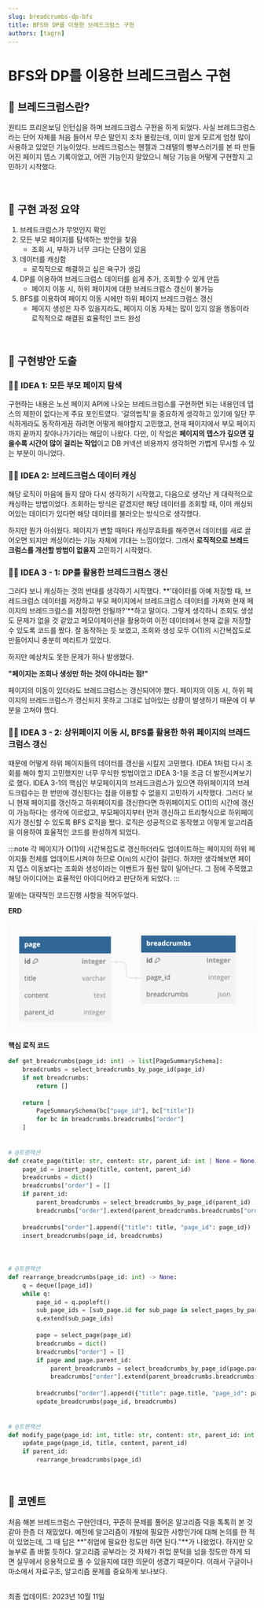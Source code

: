 ```yaml
---
slug: breadcrumbs-dp-bfs
title: BFS와 DP를 이용한 브레드크럼스 구현
authors: [tagrn]
---
```


# BFS와 DP를 이용한 브레드크럼스 구현

## 🎯 브레드크럼스란?

원티드 프리온보딩 인턴십을 하며 브레드크럼스 구현을 하게 되었다. 사실 브레드크럼스라는 단어 자체를 처음 들어서 무슨 말인지 조차 몰랐는데, 이미 알게 모르게 엄청 많이 사용하고 있었던 기능이었다. 브레드크럼스는 헨젤과 그레텔의 빵부스러기를 본 따 만들어진 페이지 뎁스 기록이었고, 어떤 기능인지 알았으니 해당 기능을 어떻게 구현할지 고민하기 시작했다.

<!--truncate-->

<br/>

## 📌 구현 과정 요약

1. 브레드크럼스가 무엇인지 확인
2. 모든 부모 페이지를 탐색하는 방안을 찾음
   - 조회 시, 부하가 너무 크다는 단점이 있음
3. 데이터를 캐싱함
   - 로직적으로 해결하고 싶은 욕구가 생김
4. DP를 이용하여 브레드크럼스 데이터를 쉽게 추가, 조회할 수 있게 만듬
   - 페이지 이동 시, 하위 페이지에 대한 브레드크럼스 갱신이 불가능
5. BFS를 이용하여 페이지 이동 시에만 하위 페이지 브레드크럼스 갱신
   - 페이지 생성은 자주 있을지라도, 페이지 이동 자체는 많이 있지 않을 행동이라 로직적으로 해결된 효율적인 코드 완성

<br/>

## 🔎 구현방안 도출

### 🕵️‍♂️ IDEA 1: 모든 부모 페이지 탐색

구현하는 내용은 노션 페이지 API에 나오는 브레드크럼스를 구현하면 되는 내용인데 뎁스의 제한이 없다는게 주요 포인트였다. '갈의법칙'을 중요하게 생각하고 있기에 일단 무식하게라도 동작하게끔 하려면 어떻게 해야할지 고민했고, 현재 페이지에서 부모 페이지까지 끝까지 찾아나가기라는 해답이 나왔다. 다만, 이 작업은 **페이지의 뎁스가 깊으면 깊을수록 시간이 많이 걸리는 작업**이고 DB 커넥션 비용까지 생각하면 가볍게 무시할 수 있는 부분이 아니었다.

### 🕵️‍♂️ IDEA 2: 브레드크럼스 데이터 캐싱

해당 로직이 마음에 들지 않아 다시 생각하기 시작했고, 다음으로 생각난 게 대략적으로 캐싱하는 방법이었다. 조회하는 방식은 같겠지만 해당 데이터를 조회할 때, 이미 캐싱되어있는 데이터가 있다면 해당 데이터를 불러오는 방식으로 생각했다.

하지만 뭔가 아쉬웠다. 페이지가 변할 때마다 캐싱무효화를 해주면서 데이터를 새로 끌어오면 되지만 캐싱이라는 기능 자체에 기대는 느낌이었다. 그래서 **로직적으로 브레드 크럼스를 개선할 방법이 없을지** 고민하기 시작했다.

### 🕵️‍♂️ IDEA 3 - 1: DP를 활용한 브레드크럼스 갱신

그러다 보니 캐싱하는 것의 반대를 생각하기 시작했다. **'데이터를 아예 저장할 때, 브레드크럼스 데이터를 저장하고 부모 페이지에서 브레드크럼스 데이터를 가져와 현재 페이지의 브레드크럼스를 저장하면 안될까?'**하고 말이다. 그렇게 생각하니 조회도 생성도 문제가 없을 것 같았고 메모이제이션을 활용하여 이전 데이터에서 현재 값을 저장할 수 있도록 코드를 짰다. 잘 동작하는 듯 보였고, 조회와 생성 모두 O(1)의 시간복잡도로 만들어지니 충분히 메리트가 있었다.

하지만 예상치도 못한 문제가 하나 발생했다.

**"페이지는 조회나 생성만 하는 것이 아니라는 점!"**

페이지의 이동이 있더라도 브레드크럼스는 갱신되어야 했다. 페이지의 이동 시, 하위 페이지의 브레드크럼스가 갱신되지 못하고 그대로 남아있는 상황이 발생하기 때문에 이 부분을 고쳐야 했다.

### 🕵️‍♂️ IDEA 3 - 2: 상위페이지 이동 시, BFS를 활용한 하위 페이지의 브레드크럼스 갱신

때문에 어떻게 하위 페이지들의 데이터를 갱신을 시킬지 고민했다. IDEA 1처럼 다시 조회를 해야 할지 고민했지만 너무 무식한 방법이었고 IDEA 3-1을 조금 더 발전시켜보기로 했다. IDEA 3-1의 핵심인 부모페이지의 브레드크럼스가 있으면 하위페이지의 브레드크럼수는 한 번만에 갱신된다는 점을 이용할 수 없을지 고민하기 시작했다. 그러다 보니 현재 페이지를 갱신하고 하위페이지를 갱신한다면 하위페이지도 O(1)의 시간에 갱신이 가능하다는 생각에 이르렀고, 부모페이지부터 먼저 갱신하고 트리형식으로 하위페이지가 갱신할 수 있도록 BFS 로직을 짰다. 로직은 성공적으로 동작했고 이렇게 알고리즘을 이용하여 효율적인 코드를 완성하게 되었다.

:::note
각 페이지가 O(1)의 시간복잡도로 갱신하더라도 업데이트하는 페이지의 하위 페이지들 전체를 업데이트시켜야 하므로 O(n)의 시간이 걸린다. 하지만 생각해보면 페이지 뎁스 이동보다는 조회와 생성이라는 이벤트가 훨씬 많이 일어난다. 그 점에 주목했고 해당 아이디어는 효율적인 아이디어라고 판단하게 되었다.
:::

밑에는 대략적인 코드진행 사항을 적어두었다.

**ERD**

![page-erd](./page-erd.png)

**핵심 로직 코드**

```python
def get_breadcrumbs(page_id: int) -> list[PageSummarySchema]:
    breadcrumbs = select_breadcrumbs_by_page_id(page_id)
    if not breadcrumbs:
        return []

    return [
        PageSummarySchema(bc["page_id"], bc["title"])
        for bc in breadcrumbs.breadcrumbs["order"]
    ]


# @트랜잭션
def create_page(title: str, content: str, parent_id: int | None = None) -> None:
    page_id = insert_page(title, content, parent_id)
    breadcrumbs = dict()
    breadcrumbs["order"] = []
    if parent_id:
        parent_breadcrumbs = select_breadcrumbs_by_page_id(parent_id)
        breadcrumbs["order"].extend(parent_breadcrumbs.breadcrumbs["order"])

    breadcrumbs["order"].append({"title": title, "page_id": page_id})
    insert_breadcrumbs(page_id, breadcrumbs)



# @트랜잭션
def rearrange_breadcrumbs(page_id: int) -> None:
    q = deque([page_id])
    while q:
        page_id = q.popleft()
        sub_page_ids = [sub_page.id for sub_page in select_pages_by_parent_id(page_id)]
        q.extend(sub_page_ids)

        page = select_page(page_id)
        breadcrumbs = dict()
        breadcrumbs["order"] = []
        if page and page.parent_id:
            parent_breadcrumbs = select_breadcrumbs_by_page_id(page.parent_id)
            breadcrumbs["order"].extend(parent_breadcrumbs.breadcrumbs["order"])

        breadcrumbs["order"].append({"title": page.title, "page_id": page_id})
        update_breadcrumbs(page_id, breadcrumbs)


# @트랜잭션
def modify_page(page_id: int, title: str, content: str, parent_id: int | None = None) -> None:
    update_page(page_id, title, content, parent_id)
    if parent_id:
        rearrange_breadcrumbs(page_id)
```

<br/>

## 📝 코멘트

처음 해본 브레드크럼스 구현인데다, 꾸준히 문제를 풀어온 알고리즘 덕을 톡톡히 본 것 같아 한층 더 재밌었다. 예전에 알고리즘이 개발에 필요한 사항인가에 대해 논의를 한 적이 있었는데, 그 때 답은 **"취업에 필요한 정도만 하면 된다."**가 나왔었다. 하지만 오늘부로 좀 바뀔 듯하다. 알고리즘 공부라는 것 자체가 취업 문턱을 넘을 정도만 하게 되면 실무에서 응용적으로 풀 수 있을지에 대한 의문이 생겼기 때문이다. 이래서 구글이나 마소에서 자료구조, 알고리즘 문제를 중요하게 보나보다.

<br/>

<div style={{"text-align": "right"}}> 최종 업데이트: 2023년 10월 11일 </div>
